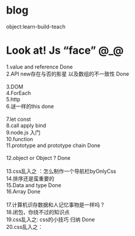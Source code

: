 # blog
object:learn-build-teach

Look at!  Js “face” @_@
==============================================


1.value and reference Done  <br>
2.API new存在与否的影星 以及数组的不一致性 Done <br>  
3.DOM<br>
4.ForEach<br>
5.http<br>
6.谜一样的this done <br>  
7.let const<br>
8.call apply bind<br>
9.node.js 入门<br>
10.function<br>
11.prototype and prototype chain Done  <br>  
12.object or Object ? Done <br>  
13.css乱入之 ：怎么制作一个导航栏byOnlyCss <br>
14.排序还是蛮重要的<br>
15.Data and type Done<br> 
16.Array Done <br>  
17.计算机识存数据和人记忆事物是一样吗？ <br>
18.闭包，你绕不过的知识点<br>
19.css乱入之: css的小技巧 归纳 Done  <br>
20.css乱入之：
